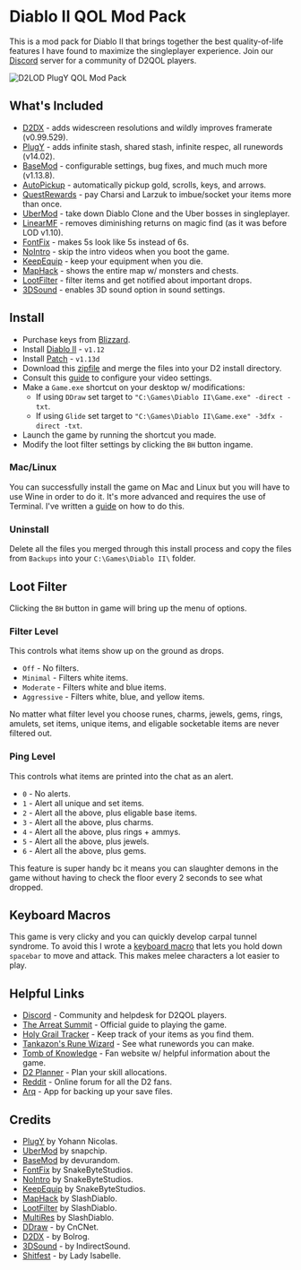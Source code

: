 # Diablo II QOL Mod Pack

This is a mod pack for Diablo II that brings together the best quality-of-life features I have found to maximize the singleplayer experience.  Join our [Discord](https://discord.gg/KjDU67x) server for a community of D2QOL players.

![D2LOD PlugY QOL Mod Pack](https://i.imgur.com/D1CKhA2.jpg)

## What's Included

- [D2DX](https://github.com/bolrog/d2dx/releases) - adds widescreen resolutions and wildly improves framerate (v0.99.529).
- [PlugY](http://plugy.free.fr/en/index.html) - adds infinite stash, shared stash, infinite respec, all runewords (v14.02).
- [BaseMod](https://www.moddb.com/mods/basemod) - configurable settings, bug fixes, and much much more (v1.13.8).
- [AutoPickup](https://www.moddb.com/mods/basemod) - automatically pickup gold, scrolls, keys, and arrows.
- [QuestRewards](https://www.moddb.com/mods/basemod) - pay Charsi and Larzuk to imbue/socket your items more than once.
- [UberMod](http://plugy.free.fr/en/index.html) - take down Diablo Clone and the Uber bosses in singleplayer.
- [LinearMF](https://www.moddb.com/mods/basemod) - removes diminishing returns on magic find (as it was before LOD v1.10).
- [FontFix](https://www.snakebytestudios.com/projects/mods/diablo-2-mods/#fixedfont) - makes 5s look like 5s instead of 6s.
- [NoIntro](https://www.snakebytestudios.com/projects/mods/diablo-2-mods/#nointro) - skip the intro videos when you boot the game.
- [KeepEquip](https://www.snakebytestudios.com/projects/mods/diablo-2-mods/#equipmentdeath) - keep your equipment when you die.
- [MapHack](https://github.com/youbetterdont/bhconfig/wiki/User-Guide) - shows the entire map w/ monsters and chests.
- [LootFilter](https://www.reddit.com/r/slashdiablo/comments/hw0dro/announcing_slash_bh_199/) - filter items and get notified about important drops.
- [3DSound](https://www.indirectsound.com/downloads.html) - enables 3D sound option in sound settings.

## Install

- Purchase keys from [Blizzard](https://us.shop.battle.net/en-us/family/diablo-ii).
- Install [Diablo II](https://mega.nz/#!e9thyD6A!ExGJuZUtvRJ2c8DrxSL0ihCouh-ARbdVxODXIqVt3dc) - ``v1.12``
- Install [Patch](http://ftp.blizzard.com/pub/diablo2exp/patches/PC/LODPatch_113d.exe) - ``v1.13d``
- Download this [zipfile](https://github.com/whipowill/d2-plugy-qol/archive/master.zip) and merge the files into your D2 install directory.
- Consult this [guide](https://github.com/whipowill/d2-plugy-qol/blob/master/Guides/Video.md) to configure your video settings.
- Make a ``Game.exe`` shortcut on your desktop w/ modifications:
	- If using ``DDraw`` set target to ``"C:\Games\Diablo II\Game.exe" -direct -txt``.
	- If using ``Glide`` set target to ``"C:\Games\Diablo II\Game.exe" -3dfx -direct -txt``.
- Launch the game by running the shortcut you made.
- Modify the loot filter settings by clicking the ``BH`` button ingame.

### Mac/Linux

You can successfully install the game on Mac and Linux but you will have to use Wine in order to do it.  It's more advanced and requires the use of Terminal.  I've written a [guide](https://github.com/whipowill/d2-plugy-qol/blob/master/Guides/Unix.md) on how to do this.

### Uninstall

Delete all the files you merged through this install process and copy the files from ``Backups`` into your ``C:\Games\Diablo II\`` folder.

## Loot Filter

Clicking the ``BH`` button in game will bring up the menu of options.

### Filter Level

This controls what items show up on the ground as drops.

- ``Off`` - No filters.
- ``Minimal`` - Filters white items.
- ``Moderate`` - Filters white and blue items.
- ``Aggressive`` - Filters white, blue, and yellow items.

No matter what filter level you choose runes, charms, jewels, gems, rings, amulets, set items, unique items, and eligable socketable items are never filtered out.

### Ping Level

This controls what items are printed into the chat as an alert.

- ``0`` - No alerts.
- ``1`` - Alert all unique and set items.
- ``2`` - Alert all the above, plus eligable base items.
- ``3`` - Alert all the above, plus charms.
- ``4`` - Alert all the above, plus rings + ammys.
- ``5`` - Alert all the above, plus jewels.
- ``6`` - Alert all the above, plus gems.

This feature is super handy bc it means you can slaughter demons in the game without having to check the floor every 2 seconds to see what dropped.

## Keyboard Macros

This game is very clicky and you can quickly develop carpal tunnel syndrome.  To avoid this I wrote a [keyboard macro](https://github.com/whipowill/ahk-autoattack) that lets you hold down ``spacebar`` to move and attack.  This makes melee characters a lot easier to play.

## Helpful Links

- [Discord](https://discord.gg/KjDU67x) - Community and helpdesk for D2QOL players.
- [The Arreat Summit](http://classic.battle.net/diablo2exp/) - Official guide to playing the game.
- [Holy Grail Tracker](https://d2-holy-grail.herokuapp.com/) - Keep track of your items as you find them.
- [Tankazon's Rune Wizard](https://fabd.github.io/diablo2/runewizard/index.html) - See what runewords you can make.
- [Tomb of Knowledge](http://www.d2tomb.com/curses.shtml) - Fan website w/ helpful information about the game.
- [D2 Planner](https://d2planner.github.io/skills/?eyJ2IjoxLCJwIjoiMS4xNEQiLCJjIjoiYW1hem9uIiwicyI6e30sImIiOnt9LCJ0IjoxfQ==) - Plan your skill allocations.
- [Reddit](https://www.reddit.com/r/diablo2/) - Online forum for all the D2 fans.
- [Arq](https://www.arqbackup.com/) - App for backing up your save files.

## Credits

- [PlugY](http://plugy.free.fr/en/index.html) by Yohann Nicolas.
- [UberMod](https://github.com/Snapchip/D2UberMod) by snapchip.
- [BaseMod](https://www.moddb.com/mods/basemod) by devurandom.
- [FontFix](https://www.snakebytestudios.com/projects/mods/diablo-2-mods/#fixedfont) by SnakeByteStudios.
- [NoIntro](https://www.snakebytestudios.com/projects/mods/diablo-2-mods/#nointro) by SnakeByteStudios.
- [KeepEquip](https://www.snakebytestudios.com/projects/mods/diablo-2-mods/#equipmentdeath) by SnakeByteStudios.
- [MapHack](https://github.com/youbetterdont/slashdiablo-maphack) by SlashDiablo.
- [LootFilter](https://www.reddit.com/r/slashdiablo/comments/hw0dro/announcing_slash_bh_199/) by SlashDiablo.
- [MultiRes](https://www.reddit.com/r/slashdiablo/comments/7z5uy1/hd_mod_and_maphack_new_release/) by SlashDiablo.
- [DDraw](https://github.com/CnCNet/cnc-ddraw/releases) - by CnCNet.
- [D2DX](https://github.com/bolrog/d2dx/releases) - by Bolrog.
- [3DSound](https://www.indirectsound.com/downloads.html) - by IndirectSound.
- [Shitfest](https://d2mods.info/forum/viewtopic.php?t=66548) - by Lady Isabelle.